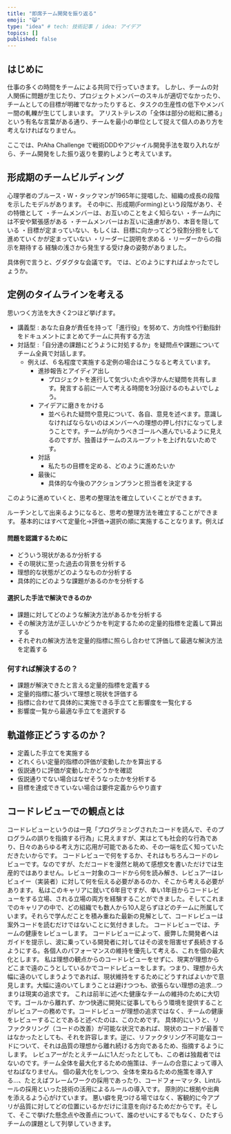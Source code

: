 ```yaml
---
title: "即席チーム開発を振り返る"
emoji: "😸"
type: "idea" # tech: 技術記事 / idea: アイデア
topics: []
published: false
---
```

## はじめに
仕事の多くの時間をチームによる共同で行っていきます。 しかし、チームの対人関係に問題が生じたり、プロジェクトメンバーのスキルが適切でなかったり、チームとしての目標が明確でなかったりすると、タスクの生産性の低下やメンバー間の軋轢が生じてしまいます。
アリストテレスの「全体は部分の総和に勝る」という有名な言葉がある通り、チームを最小の単位として捉えて個人のあり方を考えなければなりません。

ここでは、PrAha Challenge で戦術DDDやアジャイル開発手法を取り入れながら、チーム開発をした振り返りを要約しようと考えています。

## 形成期のチームビルディング
心理学者のブルース・W・タックマンが1965年に提唱した、組織の成長の段階を示したモデルがあります。
その中に、形成期(Forming)という段階があり、その特徴として
・チームメンバーは、お互いのことをよく知らない
・チーム内には不安や緊張感がある
・チームメンバーはお互いに遠慮があり、本音を隠している
・目標が定まっていない、もしくは、目標に向かってどう役割分担をして進めていくかが定まっていない
・リーダーに説明を求める
・リーダーからの指示を期待する
経験の浅さから発生する受け身の姿勢がありました。

具体例で言うと、グダグタな会議です。
では、どのようにすればよかったでしょうか。

## 定例のタイムラインを考える
思いつく方法を大きく2つほど挙げます。
- 講義型 : あなた自身が責任を持って「進行役」を努めて、方向性や行動指針をドキュメントにまとめてチームに共有する方法
- 対話型 :「自分達の課題にどうように対処するか」を疑問点や課題についてチーム全員で対話します。
  - 例えば、６名程度で実施する定例の場合はこうなると考えています。
    - 進捗報告とアイディア出し 
      - プロジェクトを進行して気づいた点や浮かんだ疑問を共有します。発言する前に一人で考える時間を3分設けるのもよいでしょう。
    - アイデアに磨きをかける
      - 並べられた疑問や意見について、各自、意見を述べます。意識しなければならないのはメンバーへの理想の押し付けになってしまうことです。チームが向かうべきゴールへ進んでいるように見えるのですが、独善はチームのスループットを上げれないためです。
    - 対話
      - 私たちの目標を定める、どのように進めたいか
    - 最後に
      - 具体的な今後のアクションプランと担当者を決定する

このように進めていくと、思考の整理法を確立していくことができます。

ルーチンとして出来るようになると、思考の整理方法を確立することができます。
基本的にはすべて定量化→評価→選択の順に実施することなります。例えば

#### 問題を認識するために
- どういう現状があるか分析する
- その現状に至った過去の背景を分析する
- 理想的な状態がどのようなものか分析する
- 具体的にどのような課題があるのかを分析する

#### 選択した手法で解決できるのか
- 課題に対してどのような解決方法があるかを分析する
- その解決方法が正しいかどうかを判定するための定量的指標を定義して算出する
- それぞれの解決方法を定量的指標に照らし合わせて評価して最適な解決方法を定義する

### 何すれば解決するの？
- 課題が解決できたと言える定量的指標を定義する
- 定量的指標に基づいて理想と現状を評価する
- 指標に合わせて具体的に実施できる手立てと影響度を一覧化する
- 影響度一覧から最適な手立てを選択する

## 軌道修正どうするのか？
- 定義した手立てを実施する
- どれくらい定量的指標の評価が変動したかを算出する
- 仮説通りに評価が変動したかどうかを確認
- 仮説通りでない場合はなぜそうなったかを分析する
- 目標を達成できていない場合は要件定義からやり直す

## コードレビューでの観点とは
コードレビューというのは一見「プログラミングされたコードを読んで、そのプログラムの誤りを指摘する行為」に見えますが、実はとても社会的な行為であり、日々のあらゆる考え方に応用が可能であるため、その一端を広く知っていただきたいからです。
コードレビューで何をするか、それはもちろんコードのレビューです。なのですが、ただコードを漫然と眺めて感想文を書いただけでは生産的ではありません。レビュー対象のコードから何を読み解き、レビュアーはレビュイー（実装者）に対して何を伝える必要があるのか、そこから考える必要があります。
私はこのキャリアに就いて6年目ですが、幸い1年目からコードレビューをする立場、される立場の両方を経験することができました。そしてこれまでのキャリアの中で、どの組織でも数人から10人足らずほどのチームに所属しています。それらで学んだことを積み重ねた最新の見解として、コードレビューは案外コードを読むだけではないことに気付きました。
コードレビューでは、チームの健康をレビューします。
コードレビューによって、疲弊した開発者へはガイドを提示し、波に乗っている開発者に対してはその波を阻害せず長続きするようにする。各個人のパフォーマンスの維持を優先して考える、これを個の最大化とします。
私は理想の観点からのコードレビューをせずに、現実が理想からどこまで遠のこうとしているかでコードレビューをします。つまり、理想から大幅に遠のいてしまうようであれば、現状維持をするためにどうすればよいかで意見します。大幅に遠のいてしまうことは避けつつも、欲張らない理想の追求…つまりは現実の追求です。
これは前半に述べた健康なチームの維持のために大切です。ゴールから離れず、かつ快適に開発に従事してもらう環境を提供することがレビュアーの務めです。コードレビューが理想の追求ではなく、チームの健康をレビューすることであると述べたのは、このためです。
具体的にいうと、リファクタリング（コードの改善）が可能な状況であれば、現状のコードが最善ではなかったとしても、それを許容します。逆に、リファクタリング不可能なコードについて、それは品質の理想から離れ続ける方向であるため、指摘するようにします。
レビュアーがたとえチームに1人だったとしても、この者は独裁者ではないのです。チーム全体を最大化するための施策は、チームの合意によって導入せねばなりません。
個の最大化をしつつ、全体を束ねるための施策を導入する…、たとえばフレームワークの採用であったり、コードフォーマッタ、Lintルールの採用といった技術の活用によるルールの導入です。
原則的に根拠や出典を添えるよう心がけています。
悪い癖を見つける場ではなく、客観的に今アプリが品質に対してどの位置にいるかだけに注意を向けるためだからです。そして、そこで挙げた懸念点や改善点について、誰のせいにするでもなく、ひたすらチームの課題として列挙していきます。